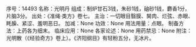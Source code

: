 序号：14493
名称：光明丹
组成：制炉甘石3钱，朱砂1钱，硇砂1钱，麝香1分，片脑3分。
出处：《准绳·类方》卷七。
主治：一切眼目翳膜、胬肉、烂弦、赤眼、眊臊、紧涩、羞明恶日。
加减：None
功效：None
用法用量：点眼。
制备方法：上药各为细末。
临床应用：None
各家论述：None
用药禁忌：None
附注：光明散（《经验奇方》卷上）。《济阳纲目》有轻粉五分，无冰片。
